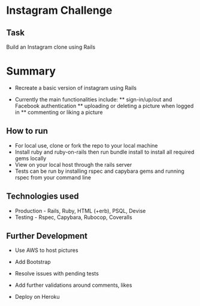 Instagram Challenge
===================

Task
-----

Build an Instagram clone using Rails

Summary
=================

* Recreate a basic version of instagram using Rails

* Currently the main functionalities include: 
  ** sign-in/up/out and Facebook authentication
  ** uploading or deleting a picture when logged in
  ** commenting or liking a picture


How to run
----

* For local use, clone or fork the repo to your local machine
* Install ruby and ruby-on-rails then run bundle install to install all required gems locally
* View on your local host through the rails server
* Tests can be run by installing rspec and capybara gems and running rspec from your command line

Technologies used
----

* Production - Rails, Ruby, HTML (+erb), PSQL, Devise
* Testing - Rspec, Capybara, Rubocop, Coveralls


Further Development
----

*  Use AWS to host pictures

* Add Bootstrap 

* Resolve issues with pending tests

*  Add further validations around comments, likes 

* Deploy on Heroku



